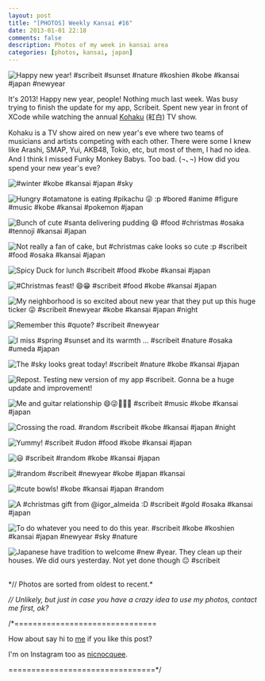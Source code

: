 ```yaml
---
layout: post
title: "[PHOTOS] Weekly Kansai #16"
date: 2013-01-01 22:18
comments: false
description: Photos of my week in kansai area
categories: [photos, kansai, japan]
---
```


![Happy new year! #scribeit #sunset #nature #koshien #kobe #kansai #japan #newyear](http://distilleryimage3.s3.amazonaws.com/92d58a0253e711e29bb822000a1f9abd_7.jpg) 


It's 2013! Happy new year, people! Nothing much last week. Was busy trying to finish the update for my app, Scribeit. Spent new year in front of XCode while watching the annual [Kohaku](http://en.wikipedia.org/wiki/K%C5%8Dhaku_Uta_Gassen) (紅白) TV show.

Kohaku is a TV show aired on new year's eve where two teams of musicians and artists competing with each other. There were some I knew like Arashi, SMAP, Yui, AKB48, Tokio, etc, but most of them, I had no idea. And I think I missed Funky Monkey Babys. Too bad.  (¬､¬) How did you spend your new year's eve?
<!-- more -->
 
 ![#winter #kobe #kansai #japan #sky](http://distilleryimage0.s3.amazonaws.com/78803fec4e4911e2b45022000a1fb3cd_7.jpg) 
 
![Hungry #otamatone is eating #pikachu 😜 :p #bored #anime #figure #music #kobe #kansai #pokemon #japan](http://distilleryimage8.s3.amazonaws.com/07dfd8aa4e7211e28dfe22000a9e288f_7.jpg) 
 
 
![Bunch of cute #santa delivering pudding 😄 #food #christmas #osaka #tennoji #kansai #japan](http://distilleryimage0.s3.amazonaws.com/60ebf0c04e8911e2a57122000a1fbe0e_7.jpg) 
 
 
![Not really a fan of cake, but #christmas cake looks so cute :p #scribeit #food #osaka #kansai #japan](http://distilleryimage11.s3.amazonaws.com/dac6d31e4e8a11e2a31922000a1fbcdc_7.jpg) 
 
 
![Spicy Duck for lunch #scribeit #food #kobe #kansai #japan](http://distilleryimage7.s3.amazonaws.com/6ccfa37c4e9411e2a07e22000a1f9a28_7.jpg) 
 
 
![#Christmas feast! 😄😁 #scribeit #food #kobe #kansai #japan](http://distilleryimage8.s3.amazonaws.com/dffff97a4e9c11e29e0522000a1fa50c_7.jpg) 
 
 
![My neighborhood is so excited about new year that they put up this huge ticker 😜  #scribeit #newyear #kobe #kansai #japan #night](http://distilleryimage0.s3.amazonaws.com/f2cd80f44f5f11e2a9dd22000a9e29a7_7.jpg) 
 
 
![Remember this #quote? #scribeit #newyear](http://distilleryimage6.s3.amazonaws.com/5641ccfc4f7511e2983d22000a9f199e_7.jpg) 
 
 
![I miss #spring #sunset and its warmth ... #scribeit #nature #osaka #umeda #japan](http://distilleryimage0.s3.amazonaws.com/b21c81844fbb11e2af6f22000a1f9a09_7.jpg) 
 
 
![The #sky looks great today! #scribeit #nature #kobe #kansai #japan](http://distilleryimage4.s3.amazonaws.com/c214e3a64fe311e2ad6322000a9f14f2_7.jpg) 
 
 
![Repost. Testing new version of my app #scribeit. Gonna be a huge update and improvement!](http://distilleryimage6.s3.amazonaws.com/825a7b9a50f611e2a61722000a1f9d6d_7.jpg) 
 
 
![Me and guitar relationship 😄😜🎸🎶🎵 #scribeit #music #kobe #kansai #japan](http://distilleryimage3.s3.amazonaws.com/42733302517111e2985c22000a1f9ad3_7.jpg) 
 
 
![Crossing the road. #random #scribeit #kobe #kansai #japan #night](http://distilleryimage5.s3.amazonaws.com/34cdb5b4519511e299a722000a9d0ee0_7.jpg) 
 
 
![Yummy! #scribeit #udon #food #kobe #kansai #japan](http://distilleryimage6.s3.amazonaws.com/96836f3e519911e292c422000a1fbe6b_7.jpg) 
 
 
![😃 #scribeit #random #kobe #kansai #japan](http://distilleryimage4.s3.amazonaws.com/e8e88a24519f11e28e3c22000a1f9d44_7.jpg) 
 
 
![#random #scribeit #newyear #kobe #japan #kansai](http://distilleryimage1.s3.amazonaws.com/0823d03651a711e2aa5e22000a1f96ec_7.jpg) 
 
 
![#cute bowls! #kobe #kansai #japan #random](http://distilleryimage4.s3.amazonaws.com/666e26a451a811e2bb5122000a9e2955_7.jpg) 
 
 
![A #christmas gift from @igor_almeida :D  #scribeit #gold #osaka #kansai #japan](http://distilleryimage9.s3.amazonaws.com/98dc9d60524c11e2877122000a1fbc4f_7.jpg) 
 
 
![To do whatever you need to do this year. #scribeit #kobe #koshien #kansai #japan #newyear #sky #nature](http://distilleryimage8.s3.amazonaws.com/a3e9071c52fa11e2974222000a1fbdac_7.jpg) 
 
 
![Japanese have tradition to welcome #new #year. They clean up their houses. We did ours yesterday. Not yet done though 😐 #scribeit](http://distilleryimage3.s3.amazonaws.com/40f99c2252fd11e29ae122000a1f9a03_7.jpg) 




<br/>
*// Photos are sorted from oldest to recent.*

*// Unlikely, but just in case you have a crazy idea to use my photos, contact me first, ok?*

/*===============================

How about say hi to [me](http://twitter.com/nicnocquee) if you like this post?

I'm on Instagram too as [nicnocquee](instagram://user?username=nicnocquee).

================================*/